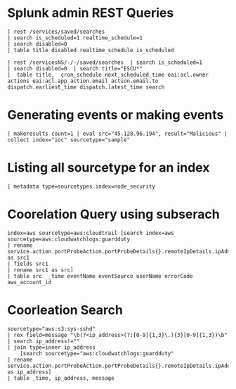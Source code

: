 # Splunk admin REST Queries

```
| rest /services/saved/searches 
| search is_scheduled=1 realtime_schedule=1
| search disabled=0
| table title disabled realtime_schedule is_scheduled
```

```
| rest /servicesNS/-/-/saved/searches  | search is_scheduled=1 
| search disabled=0  | search title="ESCU*"
|  table title,  cron_schedule next_scheduled_time eai:acl.owner  actions eai:acl.app action.email action.email.to dispatch.earliest_time dispatch.latest_time search
```

# Generating events or making events 
```
| makeresults count=1 | eval src="45.128.96.194", result="Malicious" | collect index="ioc" sourcetype="sample"
```


# Listing all sourcetype for an index

```
| metadata type=sourcetypes index=node_security
```

# Coorelation Query using subserach

```
index=aws sourcetype=aws:cloudtrail [search index=aws sourcetype=aws:cloudwatchlogs:guardduty
| rename service.action.portProbeAction.portProbeDetails{}.remoteIpDetails.ipAddressV4 as src1
| fields src1
| rename src1 as src]
| table src  _time eventName eventSource userName errorCode aws_account_id
```

# Coorleation Search 

```
sourcetype="aws:s3:sys-sshd"
| rex field=message "\b(?<ip_address>(?:[0-9]{1,3}\.){3}[0-9]{1,3})\b"
| search ip_address!=""
| join type=inner ip_address
    [search sourcetype="aws:cloudwatchlogs:guardduty"
| rename service.action.portProbeAction.portProbeDetails{}.remoteIpDetails.ipAddressV4 as ip_address]
| table _time, ip_address, message
```
